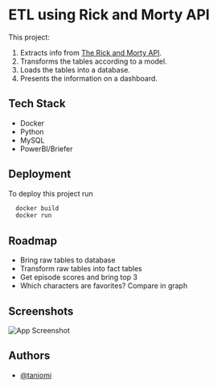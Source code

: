 
# ETL using Rick and Morty API

This project:

1. Extracts info from [The Rick and Morty API](https://rickandmortyapi.com/).
2. Transforms the tables according to a model.
3. Loads the tables into a database.
4. Presents the information on a dashboard.


## Tech Stack

- Docker
- Python
- MySQL
- PowerBI/Briefer


## Deployment

To deploy this project run

```bash
  docker build
  docker run
```


## Roadmap

- Bring raw tables to database
- Transform raw tables into fact tables
- Get episode scores and bring top 3
- Which characters are favorites? Compare in graph


## Screenshots

![App Screenshot](https://via.placeholder.com/468x300?text=App+Screenshot+Here)


## Authors

- [@taniomi](https://www.github.com/taniomi)

